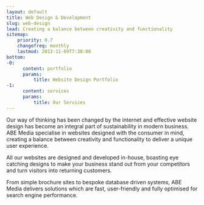 ```yaml
---
layout: default
title: Web Design & Development
slug: web-design
lead: Creating a balance between creativity and functionality
sitemap:
    priority: 0.7
    changefreq: monthly
    lastmod: 2013-11-09T7:30:00
bottom: 
-0:
      content: portfolio
      params:
          title: Website Design Portfolio
-1:
      content: services
      params:
          title: Our Services
---
```


Our way of thinking has been changed by the internet and effective website design has become an integral part of sustainability in modern business.
ABE Media specialise in websites designed with the consumer in mind, creating a balance between creativity and functionality to deliver a unique user experience.

All our websites are designed and developed in-house, boasting eye catching designs to make your business stand out from your competitors and turn visitors into returning customers.

From simple brochure sites to bespoke database driven systems, ABE Media delivers solutions which are fast, user-friendly and fully optimised for search engine performance.
